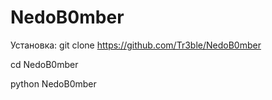# NedoB0mber
Установка: git clone https://github.com/Tr3ble/NedoB0mber

cd NedoB0mber

python NedoB0mber
